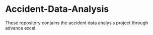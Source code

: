 # Accident-Data-Analysis
These repository contains the accident data analysis project through advance excel.
